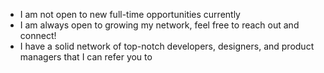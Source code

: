 - I am not open to new full-time opportunities currently
- I am always open to growing my network, feel free to reach out and connect!
- I have a solid network of top-notch developers, designers, and product managers that I can refer you to
